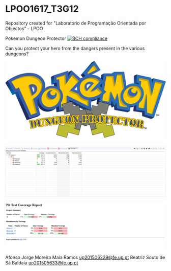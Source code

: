 # LPOO1617_T3G12
Repository created for "Laboratório de Programação Orientada por Objectos" - LPOO

Pokemon Dungeon Protector [![BCH compliance](https://bettercodehub.com/edge/badge/AJRamos308/LPOO1617_T3G12?token=bac6e87bb7af8b9c4b3fe690b18a600aa23c8d14)](https://bettercodehub.com/)

Can you protect your hero from the dangers present in the various dungeons?

![Logo](https://github.com/AJRamos308/LPOO1617_T3G12/blob/master/Iteration%205/Utils/Pokemon.png)

![EclEmma](https://github.com/AJRamos308/LPOO1617_T3G12/blob/master/Iteration%205/Utils/Eclemma.PNG)

![PITMutation](https://github.com/AJRamos308/LPOO1617_T3G12/blob/master/Iteration%205/Utils/PIT.PNG)

Afonso Jorge Moreira Maia Ramos     up201506239@fe.up.pt
Beatriz Souto de Sá Baldaia         up201505633@fe.up.pt
